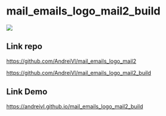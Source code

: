 # mail_emails_logo_mail2_build

![](https://andreivl.github.io/mail_emails_logo_mail2_build/images/preview-img-mail-logo-mail2.jpg)

## Link repo
https://github.com/AndreiVl/mail_emails_logo_mail2

https://github.com/AndreiVl/mail_emails_logo_mail2_build

## Link Demo
https://andreivl.github.io/mail_emails_logo_mail2_build